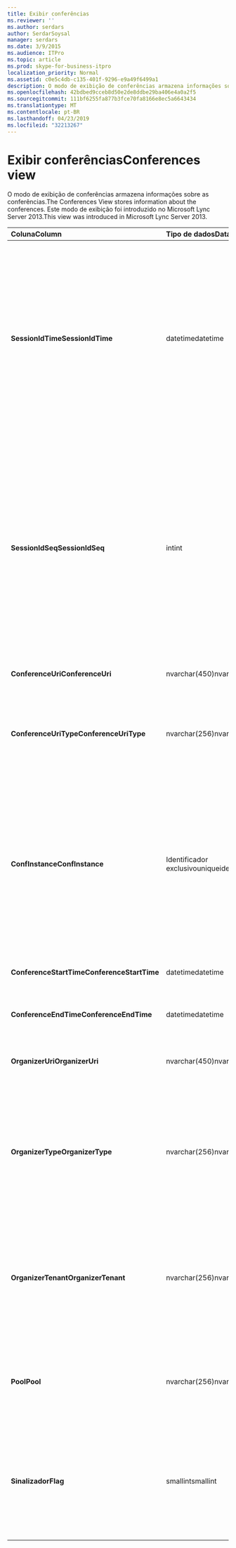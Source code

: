 ```yaml
---
title: Exibir conferências
ms.reviewer: ''
ms.author: serdars
author: SerdarSoysal
manager: serdars
ms.date: 3/9/2015
ms.audience: ITPro
ms.topic: article
ms.prod: skype-for-business-itpro
localization_priority: Normal
ms.assetid: c0e5c4db-c135-401f-9296-e9a49f6499a1
description: O modo de exibição de conferências armazena informações sobre as conferências. Este modo de exibição foi introduzido no Microsoft Lync Server 2013.
ms.openlocfilehash: 42bdbed9cceb8d50e2de8ddbe29ba406e4a0a2f5
ms.sourcegitcommit: 111bf6255fa877b3fce70fa8166e8ec5a6643434
ms.translationtype: MT
ms.contentlocale: pt-BR
ms.lasthandoff: 04/23/2019
ms.locfileid: "32213267"
---
```

# <a name="conferences-view"></a><span data-ttu-id="f0144-104">Exibir conferências</span><span class="sxs-lookup"><span data-stu-id="f0144-104">Conferences view</span></span>
 
<span data-ttu-id="f0144-105">O modo de exibição de conferências armazena informações sobre as conferências.</span><span class="sxs-lookup"><span data-stu-id="f0144-105">The Conferences View stores information about the conferences.</span></span> <span data-ttu-id="f0144-106">Este modo de exibição foi introduzido no Microsoft Lync Server 2013.</span><span class="sxs-lookup"><span data-stu-id="f0144-106">This view was introduced in Microsoft Lync Server 2013.</span></span>
  
|<span data-ttu-id="f0144-107">**Coluna**</span><span class="sxs-lookup"><span data-stu-id="f0144-107">**Column**</span></span>|<span data-ttu-id="f0144-108">**Tipo de dados**</span><span class="sxs-lookup"><span data-stu-id="f0144-108">**Data Type**</span></span>|<span data-ttu-id="f0144-109">**Detalhes**</span><span class="sxs-lookup"><span data-stu-id="f0144-109">**Details**</span></span>|
|:-----|:-----|:-----|
|<span data-ttu-id="f0144-110">**SessionIdTime**</span><span class="sxs-lookup"><span data-stu-id="f0144-110">**SessionIdTime**</span></span> <br/> |<span data-ttu-id="f0144-111">datetime</span><span class="sxs-lookup"><span data-stu-id="f0144-111">datetime</span></span>  <br/> |<span data-ttu-id="f0144-112">Hora da solicitação de sessão.</span><span class="sxs-lookup"><span data-stu-id="f0144-112">Time of session request.</span></span> <span data-ttu-id="f0144-113">Usado em conjunto com SessionIdSeq para identificar exclusivamente uma sessão.</span><span class="sxs-lookup"><span data-stu-id="f0144-113">Used in conjunction with SessionIdSeq to uniquely identify a session.</span></span> <span data-ttu-id="f0144-114">Consulte a [tabela no Skype para Business Server 2015 de diálogos](dialogs.md) para obter mais informações.</span><span class="sxs-lookup"><span data-stu-id="f0144-114">See the [Dialogs table in Skype for Business Server 2015](dialogs.md) for more information.</span></span> <br/> |
|<span data-ttu-id="f0144-115">**SessionIdSeq**</span><span class="sxs-lookup"><span data-stu-id="f0144-115">**SessionIdSeq**</span></span> <br/> |<span data-ttu-id="f0144-116">int</span><span class="sxs-lookup"><span data-stu-id="f0144-116">int</span></span>  <br/> |<span data-ttu-id="f0144-117">Número de identificação para identificar a sessão.</span><span class="sxs-lookup"><span data-stu-id="f0144-117">ID number to identify the session.</span></span> <span data-ttu-id="f0144-118">Usado em conjunto com SessionIdTime para identificar exclusivamente uma sessão.</span><span class="sxs-lookup"><span data-stu-id="f0144-118">Used in conjunction with SessionIdTime to uniquely identify a session.</span></span> <span data-ttu-id="f0144-119">Consulte a [tabela no Skype para Business Server 2015 de diálogos](dialogs.md) para obter mais informações.</span><span class="sxs-lookup"><span data-stu-id="f0144-119">See the [Dialogs table in Skype for Business Server 2015](dialogs.md) for more information.</span></span> <br/> |
|<span data-ttu-id="f0144-120">**ConferenceUri**</span><span class="sxs-lookup"><span data-stu-id="f0144-120">**ConferenceUri**</span></span> <br/> |<span data-ttu-id="f0144-121">nvarchar(450)</span><span class="sxs-lookup"><span data-stu-id="f0144-121">nvarchar(450)</span></span>  <br/> |<span data-ttu-id="f0144-122">URI da conferência.</span><span class="sxs-lookup"><span data-stu-id="f0144-122">URI for the conference.</span></span>  <br/> |
|<span data-ttu-id="f0144-123">**ConferenceUriType**</span><span class="sxs-lookup"><span data-stu-id="f0144-123">**ConferenceUriType**</span></span> <br/> |<span data-ttu-id="f0144-124">nvarchar(256)</span><span class="sxs-lookup"><span data-stu-id="f0144-124">nvarchar(256)</span></span>  <br/> |<span data-ttu-id="f0144-125">Tipo de URI da conferência.</span><span class="sxs-lookup"><span data-stu-id="f0144-125">Type of the conference URI.</span></span> <span data-ttu-id="f0144-126">Consulte a [tabela UriTypes](uritypes.md) para obter mais informações.</span><span class="sxs-lookup"><span data-stu-id="f0144-126">See the [UriTypes table](uritypes.md) for more information.</span></span> <br/> |
|<span data-ttu-id="f0144-127">**ConfInstance**</span><span class="sxs-lookup"><span data-stu-id="f0144-127">**ConfInstance**</span></span> <br/> |<span data-ttu-id="f0144-128">Identificador exclusivo</span><span class="sxs-lookup"><span data-stu-id="f0144-128">uniqueidentifier</span></span>  <br/> |<span data-ttu-id="f0144-129">Usada para conferências recorrentes.</span><span class="sxs-lookup"><span data-stu-id="f0144-129">Used for recurring conferences.</span></span> <span data-ttu-id="f0144-130">Cada instância de uma conferência recorrente tem o mesmo ConferenceUri, mas um ConfInstance diferente.</span><span class="sxs-lookup"><span data-stu-id="f0144-130">Each instance of a recurring conference has the same ConferenceUri but a different ConfInstance.</span></span>  <br/> |
|<span data-ttu-id="f0144-131">**ConferenceStartTime**</span><span class="sxs-lookup"><span data-stu-id="f0144-131">**ConferenceStartTime**</span></span> <br/> |<span data-ttu-id="f0144-132">datetime</span><span class="sxs-lookup"><span data-stu-id="f0144-132">datetime</span></span>  <br/> |<span data-ttu-id="f0144-133">Hora de início para a conferência.</span><span class="sxs-lookup"><span data-stu-id="f0144-133">Starting time for the conference.</span></span>  <br/> |
|<span data-ttu-id="f0144-134">**ConferenceEndTime**</span><span class="sxs-lookup"><span data-stu-id="f0144-134">**ConferenceEndTime**</span></span> <br/> |<span data-ttu-id="f0144-135">datetime</span><span class="sxs-lookup"><span data-stu-id="f0144-135">datetime</span></span>  <br/> |<span data-ttu-id="f0144-136">Hora da conferência final.</span><span class="sxs-lookup"><span data-stu-id="f0144-136">Ending time for the conference.</span></span>  <br/> |
|<span data-ttu-id="f0144-137">**OrganizerUri**</span><span class="sxs-lookup"><span data-stu-id="f0144-137">**OrganizerUri**</span></span> <br/> |<span data-ttu-id="f0144-138">nvarchar(450)</span><span class="sxs-lookup"><span data-stu-id="f0144-138">nvarchar(450)</span></span>  <br/> |<span data-ttu-id="f0144-139">URI do usuário que organizou a conferência.</span><span class="sxs-lookup"><span data-stu-id="f0144-139">URI of the user who organized the conference.</span></span>  <br/> |
|<span data-ttu-id="f0144-140">**OrganizerType**</span><span class="sxs-lookup"><span data-stu-id="f0144-140">**OrganizerType**</span></span> <br/> |<span data-ttu-id="f0144-141">nvarchar(256)</span><span class="sxs-lookup"><span data-stu-id="f0144-141">nvarchar(256)</span></span>  <br/> |<span data-ttu-id="f0144-142">Tipo de URI do usuário que organizou a conferência.</span><span class="sxs-lookup"><span data-stu-id="f0144-142">Type of URI of the user who organized the conference.</span></span> <span data-ttu-id="f0144-143">Consulte a [tabela UriTypes](uritypes.md) para obter mais informações.</span><span class="sxs-lookup"><span data-stu-id="f0144-143">See the [UriTypes table](uritypes.md) for more information.</span></span> <br/> |
|<span data-ttu-id="f0144-144">**OrganizerTenant**</span><span class="sxs-lookup"><span data-stu-id="f0144-144">**OrganizerTenant**</span></span> <br/> |<span data-ttu-id="f0144-145">nvarchar(256)</span><span class="sxs-lookup"><span data-stu-id="f0144-145">nvarchar(256)</span></span>  <br/> |<span data-ttu-id="f0144-146">Locatário do usuário que organizou a conferência.</span><span class="sxs-lookup"><span data-stu-id="f0144-146">Tenant of the user who organized the conference.</span></span> <span data-ttu-id="f0144-147">Consulte a [tabela de inquilinos](tenants.md) para obter mais informações.</span><span class="sxs-lookup"><span data-stu-id="f0144-147">See the [Tenants table](tenants.md) for more information.</span></span> <br/> |
|<span data-ttu-id="f0144-148">**Pool**</span><span class="sxs-lookup"><span data-stu-id="f0144-148">**Pool**</span></span> <br/> |<span data-ttu-id="f0144-149">nvarchar(256)</span><span class="sxs-lookup"><span data-stu-id="f0144-149">nvarchar(256)</span></span>  <br/> |<span data-ttu-id="f0144-150">Nome de domínio totalmente qualificado do pool que hospeda a conferência.</span><span class="sxs-lookup"><span data-stu-id="f0144-150">Fully qualified domain name of the pool that hosted the conference.</span></span>  <br/> |
|<span data-ttu-id="f0144-151">**Sinalizador**</span><span class="sxs-lookup"><span data-stu-id="f0144-151">**Flag**</span></span> <br/> |<span data-ttu-id="f0144-152">smallint</span><span class="sxs-lookup"><span data-stu-id="f0144-152">smallint</span></span>  <br/> |<span data-ttu-id="f0144-153">Máscara de bits que contém os atributos de conferência.</span><span class="sxs-lookup"><span data-stu-id="f0144-153">Bit mask that contains Conference Attributes.</span></span> <span data-ttu-id="f0144-154">Valores possíveis são:</span><span class="sxs-lookup"><span data-stu-id="f0144-154">Possible values are:</span></span>  <br/> <span data-ttu-id="f0144-155">0X01 - transação sintética</span><span class="sxs-lookup"><span data-stu-id="f0144-155">0X01 - Synthetic Transaction</span></span>  <br/> |
   

